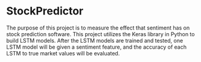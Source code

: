 # StockPredictor
The purpose of this project is to measure the effect that sentiment has on stock prediction software. This project utilizes the Keras library in Python to build LSTM models. After the LSTM models are trained and tested, one LSTM model will be given a sentiment feature, and the accuracy of each LSTM to true market values will be evaluated.
